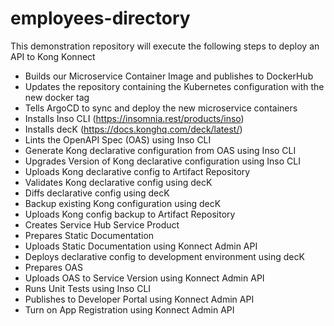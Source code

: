 # employees-directory

This demonstration repository will execute the following steps to deploy an API to Kong Konnect
  
- Builds our Microservice Container Image and publishes to DockerHub
- Updates the repository containing the Kubernetes configuration with the new docker tag
- Tells ArgoCD to sync and deploy the new microservice containers
- Installs Inso CLI (https://insomnia.rest/products/inso)
- Installs decK (https://docs.konghq.com/deck/latest/)
- Lints the OpenAPI Spec (OAS) using Inso CLI
- Generate Kong declarative configuration from OAS using Inso CLI
- Upgrades Version of Kong declarative configuration using Inso CLI
- Uploads Kong declarative config to Artifact Repository
- Validates Kong declarative config using decK
- Diffs declarative config using decK
- Backup existing Kong configuration using decK
- Uploads Kong config backup to Artifact Repository
- Creates Service Hub Service Product
- Prepares Static Documentation
- Uploads Static Documentation using Konnect Admin API
- Deploys declarative config to development environment using decK
- Prepares OAS 
- Uploads OAS to Service Version using Konnect Admin API
- Runs Unit Tests using Inso CLI
- Publishes to Developer Portal using Konnect Admin API
- Turn on App Registration using Konnect Admin API